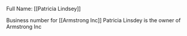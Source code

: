 
Full Name: [[Patricia Lindsey]]

Business number for [[Armstrong Inc]]
Patricia Linsdey is the owner of Armstrong Inc


